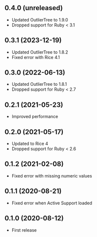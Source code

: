 ## 0.4.0 (unreleased)

- Updated OutlierTree to 1.9.0
- Dropped support for Ruby < 3.1

## 0.3.1 (2023-12-19)

- Updated OutlierTree to 1.8.2
- Fixed error with Rice 4.1

## 0.3.0 (2022-06-13)

- Updated OutlierTree to 1.8.1
- Dropped support for Ruby < 2.7

## 0.2.1 (2021-05-23)

- Improved performance

## 0.2.0 (2021-05-17)

- Updated to Rice 4
- Dropped support for Ruby < 2.6

## 0.1.2 (2021-02-08)

- Fixed error with missing numeric values

## 0.1.1 (2020-08-21)

- Fixed error when Active Support loaded

## 0.1.0 (2020-08-12)

- First release
